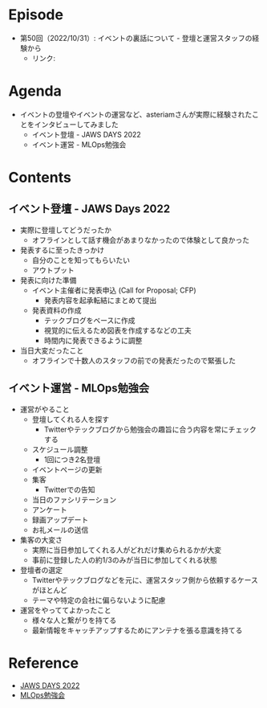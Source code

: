 # Episode
- 第50回（2022/10/31）: イベントの裏話について - 登壇と運営スタッフの経験から
    - リンク: 

# Agenda
- イベントの登壇やイベントの運営など、asteriamさんが実際に経験されたことをインタビューしてみました
    - イベント登壇 - JAWS DAYS 2022
    - イベント運営 - MLOps勉強会

# Contents
## イベント登壇 - JAWS Days 2022
- 実際に登壇してどうだったか
    - オフラインとして話す機会があまりなかったので体験として良かった
- 発表するに至ったきっかけ
    - 自分のことを知ってもらいたい
    - アウトプット
- 発表に向けた準備
    - イベント主催者に発表申込 (Call for Proposal; CFP)
        - 発表内容を起承転結にまとめて提出
    - 発表資料の作成
        - テックブログをベースに作成
        - 視覚的に伝えるため図表を作成するなどの工夫
        - 時間内に発表できるように調整
- 当日大変だったこと
    - オフラインで十数人のスタッフの前での発表だったので緊張した

## イベント運営 - MLOps勉強会
- 運営がやること
    - 登壇してくれる人を探す
        - Twitterやテックブログから勉強会の趣旨に合う内容を常にチェックする
    - スケジュール調整
        - 1回につき2名登壇
    - イベントページの更新
    - 集客
        - Twitterでの告知
    - 当日のファシリテーション
    - アンケート
    - 録画アップデート
    - お礼メールの送信
- 集客の大変さ
    - 実際に当日参加してくれる人がどれだけ集められるかが大変
    - 事前に登録した人の約1/3のみが当日に参加してくれる状態
- 登壇者の選定
    - Twitterやテックブログなどを元に、運営スタッフ側から依頼するケースがほとんど
    - テーマや特定の会社に偏らないように配慮
- 運営をやっててよかったこと
    - 様々な人と繋がりを持てる
    - 最新情報をキャッチアップするためにアンテナを張る意識を持てる

# Reference
- [JAWS DAYS 2022](https://jawsdays2022.jaws-ug.jp/)
- [MLOps勉強会](https://mlops.connpass.com/)
